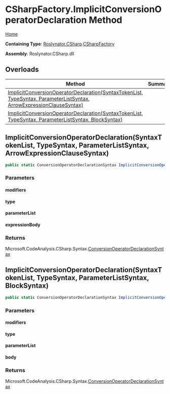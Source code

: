 <a name="_Top"></a>

# CSharpFactory\.ImplicitConversionOperatorDeclaration Method

[Home](../../../../README.md#_Top)

**Containing Type**: [Roslynator.CSharp](../../README.md#_Top)\.[CSharpFactory](../README.md#_Top)

**Assembly**: Roslynator\.CSharp\.dll

## Overloads

| Method | Summary |
| ------ | ------- |
| [ImplicitConversionOperatorDeclaration(SyntaxTokenList, TypeSyntax, ParameterListSyntax, ArrowExpressionClauseSyntax)](#Roslynator_CSharp_CSharpFactory_ImplicitConversionOperatorDeclaration_Microsoft_CodeAnalysis_SyntaxTokenList_Microsoft_CodeAnalysis_CSharp_Syntax_TypeSyntax_Microsoft_CodeAnalysis_CSharp_Syntax_ParameterListSyntax_Microsoft_CodeAnalysis_CSharp_Syntax_ArrowExpressionClauseSyntax_) | |
| [ImplicitConversionOperatorDeclaration(SyntaxTokenList, TypeSyntax, ParameterListSyntax, BlockSyntax)](#Roslynator_CSharp_CSharpFactory_ImplicitConversionOperatorDeclaration_Microsoft_CodeAnalysis_SyntaxTokenList_Microsoft_CodeAnalysis_CSharp_Syntax_TypeSyntax_Microsoft_CodeAnalysis_CSharp_Syntax_ParameterListSyntax_Microsoft_CodeAnalysis_CSharp_Syntax_BlockSyntax_) | |

## ImplicitConversionOperatorDeclaration\(SyntaxTokenList, TypeSyntax, ParameterListSyntax, ArrowExpressionClauseSyntax\) <a name="Roslynator_CSharp_CSharpFactory_ImplicitConversionOperatorDeclaration_Microsoft_CodeAnalysis_SyntaxTokenList_Microsoft_CodeAnalysis_CSharp_Syntax_TypeSyntax_Microsoft_CodeAnalysis_CSharp_Syntax_ParameterListSyntax_Microsoft_CodeAnalysis_CSharp_Syntax_ArrowExpressionClauseSyntax_"></a>

```csharp
public static ConversionOperatorDeclarationSyntax ImplicitConversionOperatorDeclaration(SyntaxTokenList modifiers, TypeSyntax type, ParameterListSyntax parameterList, ArrowExpressionClauseSyntax expressionBody)
```

### Parameters

#### modifiers

#### type

#### parameterList

#### expressionBody

### Returns

Microsoft\.CodeAnalysis\.CSharp\.Syntax\.[ConversionOperatorDeclarationSyntax](https://docs.microsoft.com/en-us/dotnet/api/microsoft.codeanalysis.csharp.syntax.conversionoperatordeclarationsyntax)

## ImplicitConversionOperatorDeclaration\(SyntaxTokenList, TypeSyntax, ParameterListSyntax, BlockSyntax\) <a name="Roslynator_CSharp_CSharpFactory_ImplicitConversionOperatorDeclaration_Microsoft_CodeAnalysis_SyntaxTokenList_Microsoft_CodeAnalysis_CSharp_Syntax_TypeSyntax_Microsoft_CodeAnalysis_CSharp_Syntax_ParameterListSyntax_Microsoft_CodeAnalysis_CSharp_Syntax_BlockSyntax_"></a>

```csharp
public static ConversionOperatorDeclarationSyntax ImplicitConversionOperatorDeclaration(SyntaxTokenList modifiers, TypeSyntax type, ParameterListSyntax parameterList, BlockSyntax body)
```

### Parameters

#### modifiers

#### type

#### parameterList

#### body

### Returns

Microsoft\.CodeAnalysis\.CSharp\.Syntax\.[ConversionOperatorDeclarationSyntax](https://docs.microsoft.com/en-us/dotnet/api/microsoft.codeanalysis.csharp.syntax.conversionoperatordeclarationsyntax)

